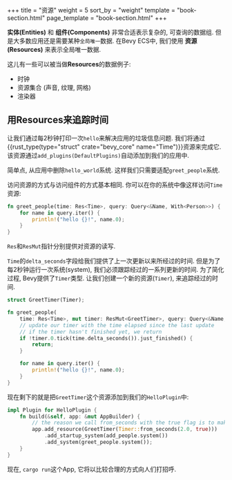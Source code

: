 +++
title = "资源"
weight = 5
sort_by = "weight"
template = "book-section.html"
page_template = "book-section.html"
+++

**实体(Entities)** 和 **组件(Components)** 非常合适表示复杂的, 可查询的数据组. 但是大多数应用还是需要某种`全局唯一`数据. 在Bevy ECS中, 我们使用 **资源(Resources)** 来表示全局唯一数据.

这儿有一些可以被当做**Resources**的数据例子:  
* 时钟
* 资源集合 (声音, 纹理, 网格)
* 渲染器

## 用Resources来追踪时间

让我们通过每2秒钟打印一次`hello`来解决应用的垃圾信息问题. 我们将通过{{rust_type(type="struct" crate="bevy_core" name="Time")}}资源来完成它. 该资源通过`add_plugins(DefaultPlugins)`自动添加到我们的应用中.

简单点, 从应用中删除`hello_world`系统. 这样我们只需要适配`greet_people`系统.

访问资源的方式与访问组件的方式基本相同. 你可以在你的系统中像这样访问`Time`资源:

```rs
fn greet_people(time: Res<Time>, query: Query<&Name, With<Person>>) {
    for name in query.iter() {
        println!("hello {}!", name.0);
    }
}
```

`Res`和`ResMut`指针分别提供对资源的读写.

`Time`的`delta_seconds`字段给我们提供了上一次更新以来所经过的时间. 但是为了每2秒钟运行一次系统(system), 我们必须跟踪经过的一系列更新的时间. 为了简化过程, Bevy提供了`Timer`类型. 让我们创建一个新的资源(`Timer`), 来追踪经过的时间.

```rs
struct GreetTimer(Timer);

fn greet_people(
    time: Res<Time>, mut timer: ResMut<GreetTimer>, query: Query<&Name, With<Person>>) {
    // update our timer with the time elapsed since the last update
    // if the timer hasn't finished yet, we return
    if !timer.0.tick(time.delta_seconds()).just_finished() {
        return;
    }

    for name in query.iter() {
        println!("hello {}!", name.0);
    }
}
```

现在剩下的就是把`GreetTimer`这个资源添加到我们的`HelloPlugin`中:
```rs
impl Plugin for HelloPlugin {
    fn build(&self, app: &mut AppBuilder) {
        // the reason we call from_seconds with the true flag is to make the timer repeat itself
        app.add_resource(GreetTimer(Timer::from_seconds(2.0, true)))
            .add_startup_system(add_people.system())
            .add_system(greet_people.system());
    }
}
```

现在, `cargo run`这个App, 它将以比较合理的方式向人们打招呼.
